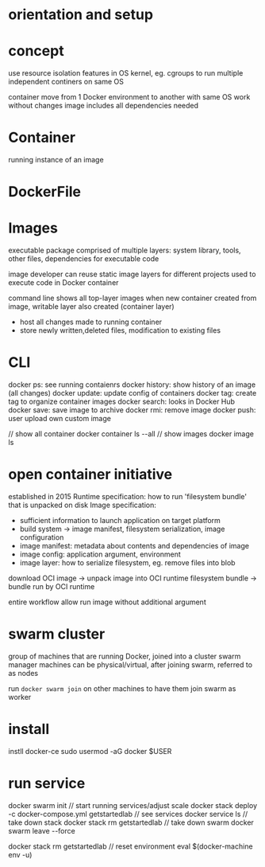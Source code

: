# orientation and setup

# concept
use resource isolation features in OS kernel, eg. cgroups 
  to run multiple independent continers on same OS

container move from 1 Docker environment to another with same OS work without changes
image includes all dependencies needed

# Container
running instance of an image

# DockerFile

# Images
executable package comprised of multiple layers:
  system library, tools, other files, dependencies for executable code

image developer can reuse static image layers for different projects
used to execute code in Docker container

command line shows all top-layer images
when new container created from image, writable layer also created (container layer)
- host all changes made to running container
- store newly written,deleted files, modification to existing files

# CLI
docker ps: see running contaienrs
docker history: show history of an image (all changes)
docker update: update config of containers
docker tag: create tag to organize container images
docker search: looks in Docker Hub
docker save: save image to archive
docker rmi: remove image
docker push: user upload own custom image

// show all container
docker container ls --all
// show images
docker image ls

# open container initiative
established in 2015 
Runtime specification: how to run 'filesystem bundle' that is unpacked on disk
Image specification: 
- sufficient information to launch application on target platform
- build system -> image manifest, filesystem serialization, image configuration
- image manifest: metadata about contents and dependencies of image
- image config: application argument, environment
- image layer: how to serialize filesystem, eg. remove files into blob

download OCI image -> unpack image into OCI runtime filesystem bundle
-> bundle run by OCI runtime

entire workflow allow run image without additional argument

# swarm cluster
group of machines that are running Docker, joined into a cluster
swarm manager 
machines can be physical/virtual, after joining swarm, referred to as nodes

run `docker swarm join` on other machines to have them join swarm as worker


# install
instll docker-ce
sudo usermod -aG docker $USER

# run service
docker swarm init
// start running services/adjust scale
docker stack deploy -c docker-compose.yml getstartedlab
// see services
docker service ls
// take down stack
docker stack rm getstartedlab
// take down swarm
docker swarm leave --force


docker stack rm getstartedlab
// reset environment
eval $(docker-machine env -u)





